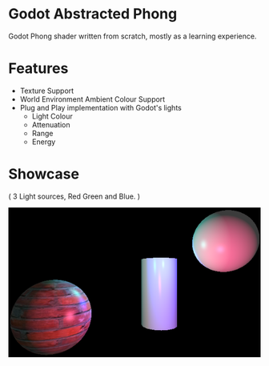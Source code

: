 # Godot Abstracted Phong
 Godot Phong shader written from scratch, mostly as a learning experience.

 # Features
 - Texture Support
 - World Environment Ambient Colour Support
 - Plug and Play implementation with Godot's lights
   - Light Colour
   - Attenuation
   - Range
   - Energy

# Showcase
( 3 Light sources, Red Green and Blue. )

![Phong Example](Showcase/phong.png)
